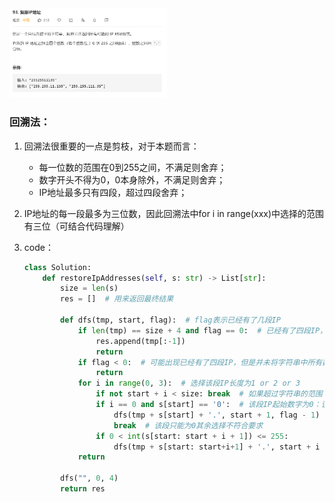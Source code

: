 <img src =  'https://github.com/leopardv10/DataStructure-and-ComputerAlgorithm/blob/master/%E5%9B%9E%E6%BA%AF%E7%AE%97%E6%B3%95/images/2.png?raw=true' width = 50%>

### 回溯法：

1. 回溯法很重要的一点是剪枝，对于本题而言：
   + 每一位数的范围在0到255之间，不满足则舍弃；
   + 数字开头不得为0，0本身除外，不满足则舍弃；
   + IP地址最多只有四段，超过四段舍弃； 

2. IP地址的每一段最多为三位数，因此回溯法中for i in range(xxx)中选择的范围有三位（可结合代码理解）

3. code：

   ```python
   class Solution:
       def restoreIpAddresses(self, s: str) -> List[str]:
           size = len(s)
           res = []  # 用来返回最终结果
   
           def dfs(tmp, start, flag):  # flag表示已经有了几段IP
               if len(tmp) == size + 4 and flag == 0:  # 已经有了四段IP，并且字符串中所有数字都已用上
                   res.append(tmp[:-1])
                   return 
               if flag < 0:  # 可能出现已经有了四段IP，但是并未将字符串中所有数字用上的情况
                   return
               for i in range(0, 3):  # 选择该段IP长度为1 or 2 or 3
                   if not start + i < size: break  # 如果超过字符串的范围
                   if i == 0 and s[start] == '0':  # 该段IP起始数字为0：该段只能为0，类似025，012等全部不符合要求
                       dfs(tmp + s[start] + '.', start + 1, flag - 1)
                       break  # 该段只能为0其余选择不符合要求
                   if 0 < int(s[start: start + i + 1]) <= 255:
                       dfs(tmp + s[start: start+i+1] + '.', start + i + 1, flag - 1)
               return 
   
           dfs("", 0, 4)
           return res
   ```

   

   